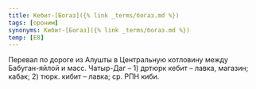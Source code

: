 ```yaml
---
title: Кебит-[Богаз]({% link _terms/богаз.md %})
tags: [ороним]
synonyms: Кибит-[Богаз]({% link _terms/богаз.md %})
temp: [Е8]
---
```


Перевал по дороге из Алушты в Центральную котловину между Бабуган-яйлой и масс.
Чатыр-Даг – 1) дртюрк кебит – лавка, магазин; кабак; 2) тюрк. кибит – лавка; ср.
РПН киби.
